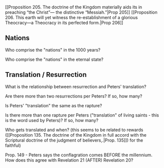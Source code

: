 ---
---
[[Proposition 205. The doctrine of the Kingdom materially aids its in preaching “the Christ”— the distinctive “Messiah.”|Prop 205]]
[[Proposition 206. This earth will yet witness the re-establishment of a glorious Theocracy—a Theocracy in its perfected form.|Prop 206]]


## Nations
Who comprise the "nations" in the 1000 years?

Who comprise the "nations" in the eternal state?

## Translation / Resurrection

What is the relationship between resurrection and Peters' translation?

Are there more than two resurrections per Peters? If so, how many?

Is Peters' "translation" the same as the rapture?

Is there more than one rapture per Peters ("translation" of living saints - this is the word used by Peters)? If so, how many?

Who gets translated and when? (this seems to be related to rewards ([[Proposition 135. The doctrine of the Kingdom in full accord with the Scriptural doctrine of the judgment of believers,.|Prop. 135]]) for the faithful) 

Prop. 149 - Peters says the conflagration comes BEFORE the millennium.  How does this agree with Revelation 21 (AFTER) Revelation 20?





